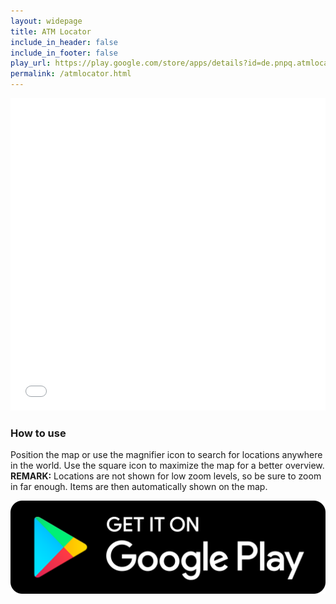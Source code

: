 ```yaml
---
layout: widepage
title: ATM Locator
include_in_header: false
include_in_footer: false
play_url: https://play.google.com/store/apps/details?id=de.pnpq.atmlocator
permalink: /atmlocator.html
---
```

<iframe width="100%" height="500px" frameborder="0" allowfullscreen src="//umap.openstreetmap.fr/de/map/atm-locator_549615?scaleControl=true&miniMap=false&scrollWheelZoom=true&zoomControl=true&allowEdit=false&moreControl=false&searchControl=true&tilelayersControl=false&embedControl=false&datalayersControl=false&onLoadPanel=none&captionBar=false&fullscreenControl=true&locateControl=false&measureControl=false&editinosmControl=false"></iframe>

### How to use
Position the map or use the magnifier icon to search for locations anywhere in the world. Use the square icon to maximize the map for a better overview.
**REMARK:** Locations are not shown for low zoom levels, so be sure to zoom in far enough. Items are then automatically shown on the map.

<a class="playStoreLink" href="{{site.playstore_link}}"><img style="background:transparent;" class="playStore" src="assets/playstore.png"></a>
